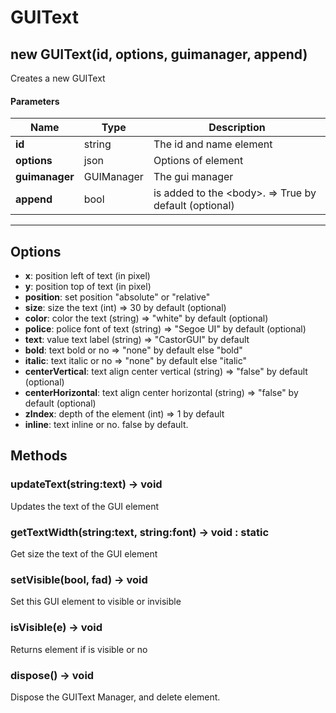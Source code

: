 # GUIText

## new GUIText(id, options, guimanager, append)
Creates a new GUIText

#### Parameters
Name | Type | Description
---|---|---
**id** | string | The id and name element
**options** | json | Options of element
**guimanager** | GUIManager | The gui manager
**append** | bool | is added to the &lt;body&gt;. =&gt; True by default (optional)
---

## Options

* **x**: position left of text (in pixel)
* **y**: position top of text (in pixel)
* **position**: set position "absolute" or "relative"
* **size**: size the text (int) =&gt; 30 by default (optional)
* **color**: color the text (string) =&gt; "white" by default (optional)
* **police**: police font of text (string) =&gt; "Segoe UI" by default (optional)
* **text**: value text label (string) =&gt; "CastorGUI" by default
* **bold**: text bold or no =&gt; "none" by default else "bold"
* **italic**: text italic or no =&gt; "none" by default else "italic"
* **centerVertical**: text align center vertical (string) =&gt; "false" by default (optional)
* **centerHorizontal**: text align center horizontal (string) =&gt; "false" by default (optional)
* **zIndex**: depth of the element (int) =&gt; 1 by default
* **inline**: text inline or no. false by default.

## Methods

### updateText(string:text) → void
Updates the text of the GUI element

### getTextWidth(string:text, string:font) → void : static
Get size the text of the GUI element

### setVisible(bool, fad) → void
Set this GUI element to visible or invisible

### isVisible(e) → void
Returns element if is visible or no

### dispose() → void
Dispose the GUIText Manager, and delete element.
